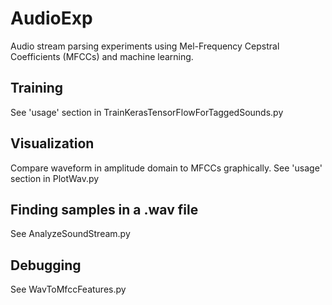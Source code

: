 # AudioExp
Audio stream parsing experiments using Mel-Frequency Cepstral Coefficients (MFCCs) and machine learning.

## Training
See 'usage' section in TrainKerasTensorFlowForTaggedSounds.py

## Visualization
Compare waveform in amplitude domain to MFCCs graphically. See 'usage' section in PlotWav.py

## Finding samples in a .wav file
See AnalyzeSoundStream.py

## Debugging
See WavToMfccFeatures.py
